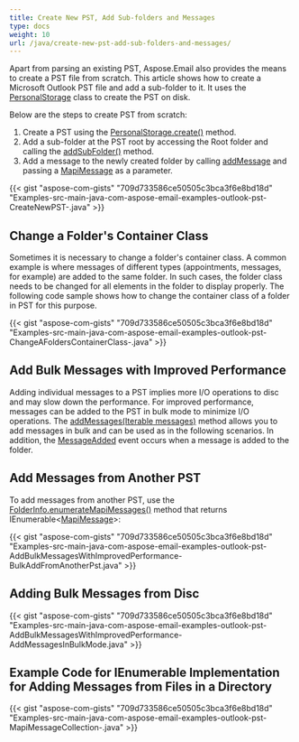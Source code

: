 ```yaml
---
title: Create New PST, Add Sub-folders and Messages
type: docs
weight: 10
url: /java/create-new-pst-add-sub-folders-and-messages/
---
```


Apart from parsing an existing PST, Aspose.Email also provides the means to create a PST file from scratch. This article shows how to create a Microsoft Outlook PST file and add a sub-folder to it. It uses the [PersonalStorage](https://reference.aspose.com/email/java/com.aspose.email/PersonalStorage) class to create the PST on disk.

Below are the steps to create PST from scratch:

1. Create a PST using the [PersonalStorage.create()](https://reference.aspose.com/email/java/com.aspose.email/PersonalStorage#create\(java.io.OutputStream,%20int\)) method.
1. Add a sub-folder at the PST root by accessing the Root folder and calling the [addSubFolder()](https://reference.aspose.com/email/java/com.aspose.email/FolderInfo#addSubFolder\(java.lang.String\)) method.
1. Add a message to the newly created folder by calling [addMessage](https://reference.aspose.com/email/java/com.aspose.email/FolderInfo#addMessage\(com.aspose.email.MapiMessage\)) and passing a [MapiMessage](https://reference.aspose.com/email/java/com.aspose.email/MapiMessage) as a parameter.



{{< gist "aspose-com-gists" "709d733586ce50505c3bca3f6e8bd18d" "Examples-src-main-java-com-aspose-email-examples-outlook-pst-CreateNewPST-.java" >}}
## **Change a Folder's Container Class**
Sometimes it is necessary to change a folder's container class. A common example is where messages of different types (appointments, messages, for example) are added to the same folder. In such cases, the folder class needs to be changed for all elements in the folder to display properly. The following code sample shows how to change the container class of a folder in PST for this purpose.

{{< gist "aspose-com-gists" "709d733586ce50505c3bca3f6e8bd18d" "Examples-src-main-java-com-aspose-email-examples-outlook-pst-ChangeAFoldersContainerClass-.java" >}}
## **Add Bulk Messages with Improved Performance**
Adding individual messages to a PST implies more I/O operations to disc and may slow down the performance. For improved performance, messages can be added to the PST in bulk mode to minimize I/O operations. The [addMessages(Iterable<MapiMessage> messages)](https://reference.aspose.com/email/java/com.aspose.email/FolderInfo#addMessages\(java.lang.Iterable\)) method allows you to add messages in bulk and can be used as in the following scenarios. In addition, the [MessageAdded](https://reference.aspose.com/email/java/com.aspose.email/FolderInfo#MessageAdded) event occurs when a message is added to the folder.
## **Add Messages from Another PST**
To add messages from another PST, use the [FolderInfo.enumerateMapiMessages()](https://reference.aspose.com/email/java/com.aspose.email/FolderInfo#enumerateMapiMessages\(\)) method that returns IEnumerable<[MapiMessage](https://reference.aspose.com/email/java/com.aspose.email/MapiMessage)>:

{{< gist "aspose-com-gists" "709d733586ce50505c3bca3f6e8bd18d" "Examples-src-main-java-com-aspose-email-examples-outlook-pst-AddBulkMessagesWithImprovedPerformance-BulkAddFromAnotherPst.java" >}}
## **Adding Bulk Messages from Disc**
{{< gist "aspose-com-gists" "709d733586ce50505c3bca3f6e8bd18d" "Examples-src-main-java-com-aspose-email-examples-outlook-pst-AddBulkMessagesWithImprovedPerformance-AddMessagesInBulkMode.java" >}}
## **Example Code for IEnumerable Implementation for Adding Messages from Files in a Directory**
{{< gist "aspose-com-gists" "709d733586ce50505c3bca3f6e8bd18d" "Examples-src-main-java-com-aspose-email-examples-outlook-pst-MapiMessageCollection-.java" >}}
